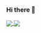 ### Hi there 👋

<!--
**carterax/carterax** is a ✨ _special_ ✨ repository because its `README.md` (this file) appears on your GitHub profile.

Here are some ideas to get you started:

- 🔭 I’m currently working on ...
- 🌱 I’m currently learning ...
- 👯 I’m looking to collaborate on ...
- 🤔 I’m looking for help with ...
- 💬 Ask me about ...
- 📫 How to reach me: ...
- 😄 Pronouns: ...
- ⚡ Fun fact: ...
-->
<a href="https://github.com/carterax">
  <img align="center" src="https://github-readme-stats.vercel.app/api?username=carterax&count_private=true&show_icons=true&theme=monokai" />
</a>
<a href="https://github.com/carterax/github-readme-stats">
  <img align="center" src="https://github-readme-stats.vercel.app/api/top-langs/?username=carterax&theme=monokai" />
</a>
